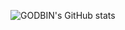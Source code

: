 ![GODBIN's GitHub stats](https://github-readme-stats.vercel.app/api?username=GODBINY&show_icons=true&theme=radical)
